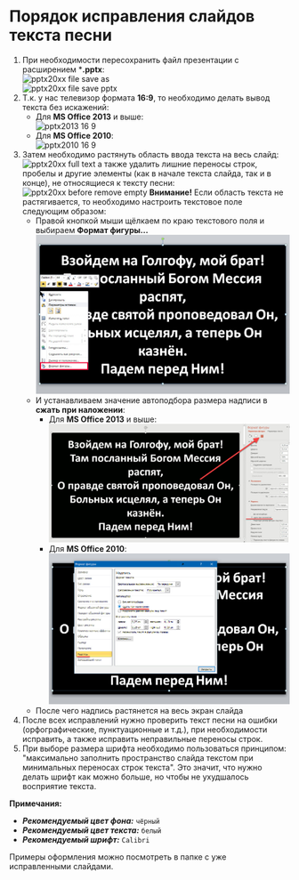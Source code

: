 # Порядок исправления слайдов текста песни

1. При необходимости пересохранить файл презентации с расширением ***.pptx**:<br />
   ![pptx20xx file save as](https://kuboork.github.io/instruction.github.io/slides/imgs/pptx20xx_file_save_as.jpg) <br />
   ![pptx20xx file save pptx](https://kuboork.github.io/instruction.github.io/slides/imgs/pptx20xx_file_save_pptx.jpg)
2. Т.к. у нас телевизор формата **16:9**, то необходимо делать вывод текста без искажений:
    - Для **MS Office 2013** и выше:<br />
      ![pptx2013 16 9](https://kuboork.github.io/instruction.github.io/slides/imgs/pptx2013_16.9.jpg)
    - Для **MS Office 2010**:<br />
      ![pptx2010 16 9](https://kuboork.github.io/instruction.github.io/slides/imgs/pptx2010_16.9.jpg)
3. Затем необходимо растянуть область ввода текста на весь слайд:<br />
   ![pptx20xx full text](https://kuboork.github.io/instruction.github.io/slides/imgs/pptx20xx_full_text.jpg)
   а также удалить лишние переносы строк, пробелы и другие элементы (как в начале текста слайда, так и в конце),
   не относящиеся к тексту песни:<br />
   ![pptx20xx before remove empty](https://kuboork.github.io/instruction.github.io/slides/imgs/pptx20xx_before_remove_empty.jpg)
   **Внимание!** Если область текста не растягивается, то необходимо настроить текстовое поле следующим образом:
    - Правой кнопкой мыши щёлкаем по краю текстового поля и выбираем **Формат фигуры...**
      ![pptx20xx_text_field_format](./imgs/pptx20xx_text_field_format.jpg)
    - И устанавливаем значение автоподбора размера надписи в **сжать при наложении**:
        - Для **MS Office 2013** и выше:<br />
          ![pptx2013_text_field_size](./imgs/pptx2013_text_field_size.jpg)
        - Для **MS Office 2010**:<br />
          ![pptx2010_text_field_size](./imgs/pptx2010_text_field_size.jpg)
    - После чего надпись растянется на весь экран слайда
4. После всех исправлений нужно проверить текст песни на ошибки (орфографические, пунктуационные и т.д.), при
   необходимости исправить, а также исправить неправильные переносы строк.<br />
5. При выборе размера шрифта необходимо пользоваться принципом: "максимально заполнить пространство слайда текстом при
   минимальных переносах строк текста". Это значит, что нужно делать шрифт как можно больше, но чтобы не ухудшалось
   восприятие текста.<br />

**Примечания:**

- **_Рекомендуемый цвет фона:_** `чёрный`
- **_Рекомендуемый цвет текста:_** `белый`
- **_Рекомендуемый шрифт:_** `Calibri`

Примеры оформления можно посмотреть в папке с уже исправленными слайдами.